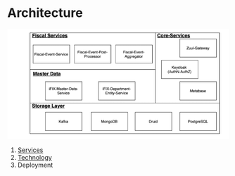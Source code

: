 # Architecture

![](../../.gitbook/assets/image%20%2857%29.png)

1. [Services ](services/)
2. [Technology](technology.md)
3. Deployment



